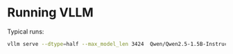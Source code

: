 # Running VLLM

Typical runs:

```bash
vllm serve --dtype=half --max_model_len 3424  Qwen/Qwen2.5-1.5B-Instruct
```